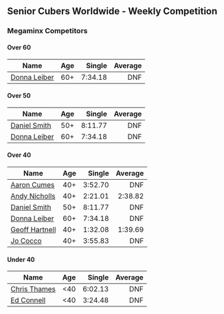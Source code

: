 ## Senior Cubers Worldwide - Weekly Competition
### Megaminx Competitors

#### Over 60

| Name | Age | Single | Average |
| -- | :--: | --: | --: |
| [Donna Leiber](../persons/donna_leiber.md) | 60+ | 7:34.18 | DNF |

#### Over 50

| Name | Age | Single | Average |
| -- | :--: | --: | --: |
| [Daniel Smith](../persons/daniel_smith.md) | 50+ | 8:11.77 | DNF |
| [Donna Leiber](../persons/donna_leiber.md) | 60+ | 7:34.18 | DNF |

#### Over 40

| Name | Age | Single | Average |
| -- | :--: | --: | --: |
| [Aaron Cumes](../persons/aaron_cumes.md) | 40+ | 3:52.70 | DNF |
| [Andy Nicholls](../persons/andy_nicholls.md) | 40+ | 2:21.01 | 2:38.82 |
| [Daniel Smith](../persons/daniel_smith.md) | 50+ | 8:11.77 | DNF |
| [Donna Leiber](../persons/donna_leiber.md) | 60+ | 7:34.18 | DNF |
| [Geoff Hartnell](../persons/geoff_hartnell.md) | 40+ | 1:32.08 | 1:39.69 |
| [Jo Cocco](../persons/jo_cocco.md) | 40+ | 3:55.83 | DNF |

#### Under 40

| Name | Age | Single | Average |
| -- | :--: | --: | --: |
| [Chris Thames](../persons/chris_thames.md) | <40 | 6:02.13 | DNF |
| [Ed Connell](../persons/ed_connell.md) | <40 | 3:24.48 | DNF |


<!-- Global site tag (gtag.js) - Google Analytics -->
<script async src="https://www.googletagmanager.com/gtag/js?id=UA-86348435-3"></script>
<script>window.dataLayer = window.dataLayer || []; function gtag() {dataLayer.push(arguments);} gtag('js', new Date()); gtag('config', 'UA-86348435-3');</script>
